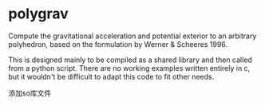 # polygrav
Compute the gravitational acceleration and potential exterior to an arbitrary polyhedron, based on the formulation by Werner & Scheeres 1996.

This is designed mainly to be compiled as a shared library and then called from a python script. There are no working examples written entirely in c, but it wouldn't be difficult to adapt this code to fit other needs.

添加so库文件
